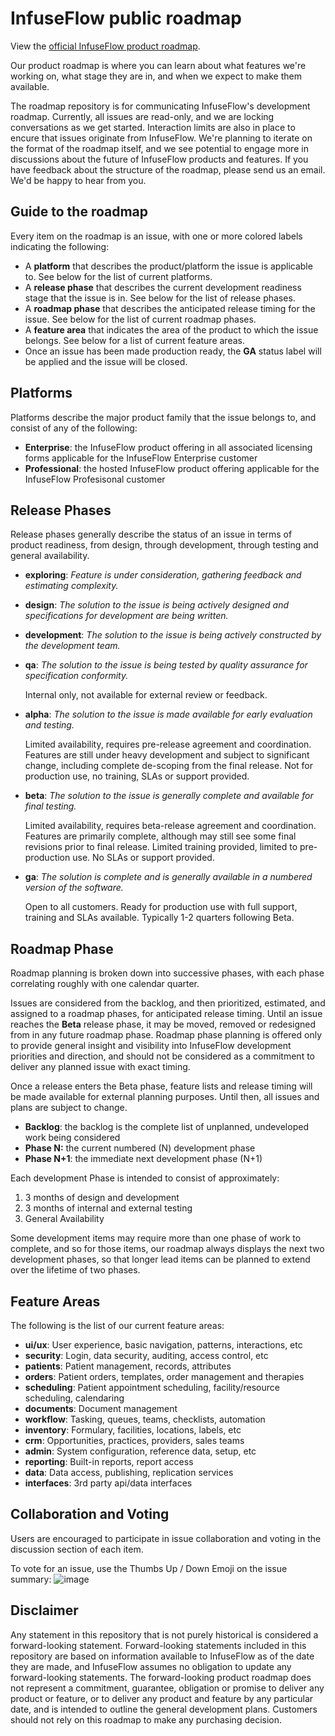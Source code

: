 # InfuseFlow public roadmap

View the [official InfuseFlow product roadmap](https://github.com/users/infuseflow/projects/3/views/1).

Our product roadmap is where you can learn about what features we're working on, what stage they are in, and when we expect to make them available.  

The roadmap repository is for communicating InfuseFlow's development roadmap.  Currently, all issues are read-only, and we are locking conversations as we get started. Interaction limits are also in place to encure that issues originate from InfuseFlow. We're planning to iterate on the format of the roadmap itself, and we see potential to engage more in discussions about the future of InfuseFlow products and features.  If you have feedback about the structure of the roadmap, please send us an email.  We'd be happy to hear from you.

## Guide to the roadmap

Every item on the roadmap is an issue, with one or more colored labels indicating the following:

- A **platform** that describes the product/platform the issue is applicable to.  See below for the list of current platforms.
- A **release phase** that describes the current development readiness stage that the issue is in. See below for the list of release phases.
- A **roadmap phase** that describes the anticipated release timing for the issue.  See below for the list of current roadmap phases.
- A **feature area** that indicates the area of the product to which the issue belongs.  See below for a list of current feature areas.
- Once an issue has been made production ready, the **GA** status label will be applied and the issue will be closed.

## Platforms

Platforms describe the major product family that the issue belongs to, and consist of any of the following:

- **Enterprise**: the InfuseFlow product offering in all associated licensing forms applicable for the InfuseFlow Enterprise customer
- **Professional**: the hosted InfuseFlow product offering applicable for the InfuseFlow Profesisonal customer

## Release Phases

Release phases generally describe the status of an issue in terms of product readiness, from design, through development, through testing and general availability.

- **exploring**: *Feature is under consideration, gathering feedback and estimating complexity.*

  

- **design**: *The solution to the issue is being actively designed and specifications for development are being written.*

  

- **development**: *The solution to the issue is being actively constructed by the development team.*

  

- **qa**: *The solution to the issue is being tested by quality assurance for specification conformity.*

  Internal only, not available for external review or feedback.

  

- **alpha**: *The solution to the issue is made available for early evaluation and testing.*

  Limited availability, requires pre-release agreement and coordination.  Features are still under heavy development and subject to significant change, including complete de-scoping from the final release.  Not for production use, no training, SLAs or support provided.

  

- **beta**: *The solution to the issue is generally complete and available for final testing.*

  Limited availability, requires beta-release agreement and coordination.  Features are primarily complete, although may still see some final revisions prior to final release.  Limited training provided, limited to pre-production use.  No SLAs or support provided.

  

- **ga**: *The solution is complete and is generally available in a numbered version of the software.*

  Open to all customers.  Ready for production use with full support, training and SLAs available.  Typically 1-2 quarters following Beta.

## Roadmap Phase

Roadmap planning is broken down into successive phases, with each phase correlating roughly with one calendar quarter.

Issues are considered from the backlog, and then prioritized, estimated, and assigned to a roadmap phases, for anticipated release timing.  Until an issue reaches the **Beta** release phase, it may be moved, removed or redesigned from in any future roadmap phase.  Roadmap phase planning is offered only to provide general insight and visibility into InfuseFlow development priorities and direction, and should not be considered as a commitment to deliver any planned issue with exact timing.

Once a release enters the Beta phase, feature lists and release timing will be made available for external planning purposes.  Until then, all issues and plans are subject to change.

- **Backlog**: the backlog is the complete list of unplanned, undeveloped work being considered
- **Phase N:** the current numbered (N) development phase
- **Phase N+1**: the immediate next development phase (N+1)

Each development Phase is intended to consist of approximately:

1. 3 months of design and development
2. 3 months of internal and external testing
3. General Availability

Some development items may require more than one phase of work to complete, and so for those items, our roadmap always displays the next two development phases, so that longer lead items can be planned to extend over the lifetime of two phases.

## Feature Areas

The following is the list of our current feature areas:

- **ui/ux**: User experience, basic navigation, patterns, interactions, etc
- **security**: Login, data security, auditing, access control, etc
- **patients**: Patient management, records, attributes
- **orders**: Patient orders, templates, order management and therapies
- **scheduling**: Patient appointment scheduling, facility/resource scheduling, calendaring
- **documents**: Document management
- **workflow**: Tasking, queues, teams, checklists, automation
- **inventory**: Formulary, facilities, locations, labels, etc
- **crm**: Opportunities, practices, providers, sales teams
- **admin**: System configuration, reference data, setup, etc
- **reporting**: Built-in reports, report access
- **data**: Data access, publishing, replication services
- **interfaces**: 3rd party api/data interfaces 

## Collaboration and Voting

Users are encouraged to participate in issue collaboration and voting in the discussion section of each item.

To vote for an issue, use the Thumbs Up / Down Emoji on the issue summary:
![image](https://github.com/user-attachments/assets/efc8b3d5-5c06-4389-aa2a-443b7510a924)


## Disclaimer

Any statement in this repository that is not purely historical is considered a forward-looking statement. Forward-looking statements included in this repository are based on information available to InfuseFlow as of the date they are made, and InfuseFlow assumes no obligation to update any forward-looking statements. The forward-looking product roadmap does not represent a commitment, guarantee, obligation or promise to deliver any product or feature, or to deliver any product and feature by any particular date, and is intended to outline the general development plans. Customers should not rely on this roadmap to make any purchasing decision.

